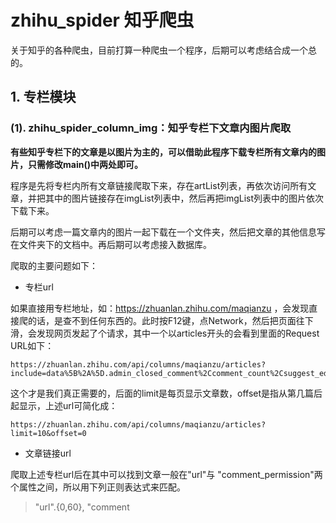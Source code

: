 # zhihu_spider 知乎爬虫
关于知乎的各种爬虫，目前打算一种爬虫一个程序，后期可以考虑结合成一个总的。
## 1. 专栏模块
### (1). zhihu\_spider\_column_img：知乎专栏下文章内图片爬取
**有些知乎专栏下的文章是以图片为主的，可以借助此程序下载专栏所有文章内的图片，只需修改main()中两处即可。**

程序是先将专栏内所有文章链接爬取下来，存在artList列表，再依次访问所有文章，并把其中的图片链接存在imgList列表中，然后再把imgList列表中的图片依次下载下来。

后期可以考虑一篇文章内的图片一起下载在一个文件夹，然后把文章的其他信息写在文件夹下的文档中。再后期可以考虑接入数据库。

爬取的主要问题如下：

* 专栏url

如果直接用专栏地址，如：https://zhuanlan.zhihu.com/maqianzu ，会发现直接爬的话，是查不到任何东西的。此时按F12键，点Network，然后把页面往下滑，会发现网页发起了个请求，其中一个以articles开头的会看到里面的Request URL如下：
```
https://zhuanlan.zhihu.com/api/columns/maqianzu/articles?include=data%5B%2A%5D.admin_closed_comment%2Ccomment_count%2Csuggest_edit%2Cis_title_image_full_screen%2Ccan_comment%2Cupvoted_followees%2Ccan_open_tipjar%2Ccan_tip%2Cvoteup_count%2Cvoting%2Ctopics%2Creview_info%2Cauthor.is_following%2Cis_labeled%2Clabel_info&limit=10&offset=10
```
这个才是我们真正需要的，后面的limit是每页显示文章数，offset是指从第几篇后起显示，上述url可简化成：
```
https://zhuanlan.zhihu.com/api/columns/maqianzu/articles?limit=10&offset=0
```

* 文章链接url

爬取上述专栏url后在其中可以找到文章一般在"url"与 "comment_permission"两个属性之间，所以用下列正则表达式来匹配。
> "url".{0,60}, "comment
